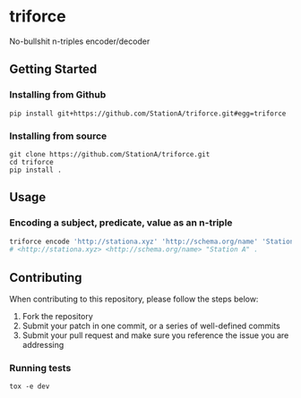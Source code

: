 # triforce
No-bullshit n-triples encoder/decoder

## Getting Started

### Installing from Github

```
pip install git+https://github.com/StationA/triforce.git#egg=triforce
```

### Installing from source

```
git clone https://github.com/StationA/triforce.git
cd triforce
pip install .
```

## Usage

### Encoding a subject, predicate, value as an n-triple

```bash
triforce encode 'http://stationa.xyz' 'http://schema.org/name' 'Station A'
# <http://stationa.xyz> <http://schema.org/name> "Station A" .
```

## Contributing

When contributing to this repository, please follow the steps below:

1. Fork the repository
1. Submit your patch in one commit, or a series of well-defined commits
1. Submit your pull request and make sure you reference the issue you are addressing

### Running tests

```
tox -e dev
```

